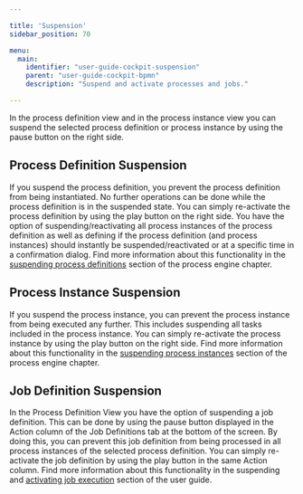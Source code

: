 ```yaml
---

title: 'Suspension'
sidebar_position: 70

menu:
  main:
    identifier: "user-guide-cockpit-suspension"
    parent: "user-guide-cockpit-bpmn"
    description: "Suspend and activate processes and jobs."

---
```


In the process definition view and in the process instance view you can suspend the selected process definition or process instance by using the pause button on the right side.

## Process Definition Suspension

If you suspend the process definition, you prevent the process definition from being instantiated. No further operations can be done while the process definition is in the suspended state. You can simply re-activate the process definition by using the play button on the right side. You have the option of suspending/reactivating all process instances of the process definition as well as defining if the process definition (and process instances) should instantly be suspended/reactivated or at a specific time in a confirmation dialog. Find more information about this functionality in the [suspending process definitions](../../../user-guide/process-engine/process-engine-concepts.md#suspend-process-definitions) section of the process engine chapter.


## Process Instance Suspension

If you suspend the process instance, you can prevent the process instance from being executed any further. This includes suspending all tasks included in the process instance. You can simply re-activate the process instance by using the play button on the right side. Find more information about this functionality in the [suspending process instances](../../../user-guide/process-engine/process-engine-concepts.md#suspend-process-instances) section of the process engine chapter.


## Job Definition Suspension

In the Process Definition View you have the option of suspending a job definition. This can be done by using the pause button displayed in the Action column of the Job Definitions tab at the bottom of the screen. By doing this, you can prevent this job definition from being processed in all process instances of the selected process definition. You can simply re-activate the job definition by using the play button in the same Action column. Find more information about this functionality in the suspending and [activating job execution](../../../user-guide/process-engine/process-engine-concepts.md#suspend-and-activate-job-execution) section of the user guide.
